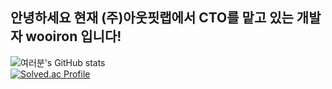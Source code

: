## 안녕하세요 현재 (주)아웃핏랩에서 CTO를 맡고 있는 개발자 wooiron 입니다!
![여러분's GitHub stats](https://github-readme-stats.vercel.app/api?username=wooiron&show_icons=true&theme=radical)
<br/>
[![Solved.ac Profile](http://mazassumnida.wtf/api/v2/generate_badge?boj=woo2771685)](https://solved.ac/woo2771685/)
<!--
**wooiron/wooiron** is a ✨ _special_ ✨ repository because its `README.md` (this file) appears on your GitHub profile.

Here are some ideas to get you started:

- 🔭 I’m currently working on ...
- 🌱 I’m currently learning ...
- 👯 I’m looking to collaborate on ...
- 🤔 I’m looking for help with ...
- 💬 Ask me about ...
- 📫 How to reach me: ...
- 😄 Pronouns: ...
- ⚡ Fun fact: ...
-->
